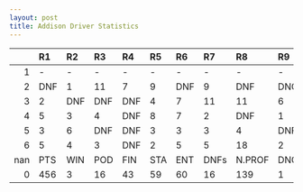 ```yaml
---
layout: post 
title: Addison Driver Statistics
--- 
```


|     | R1   | R2   | R3   | R4   | R5   | R6   | R7   | R8     | R9   | R10   | R11   | R12   | Points   | Pos   |
|----:|:-----|:-----|:-----|:-----|:-----|:-----|:-----|:-------|:-----|:------|:------|:------|:---------|:------|
|   1 | -    | -    | -    | -    | -    | -    | -    | -      | -    | -     | -     | -     | nan      | nan   |
|   2 | DNF  | 1    | 11   | 7    | 9    | DNF  | 9    | DNF    | DNQ  | 2     | 11    | 9     | 47.0     | 10.0  |
|   3 | 2    | DNF  | DNF  | DNF  | 4    | 7    | 11   | 11     | 6    | 2     | 7     | 6     | 81.0     | 5.0   |
|   4 | 5    | 3    | 4    | DNF  | 8    | 7    | 2    | DNF    | 1    | DNF   | DNF   | 1     | 120.0    | 3.0   |
|   5 | 3    | 6    | DNF  | DNF  | 3    | 3    | 3    | 4      | DNF  | DNF   | 7     | 4     | 100.0    | 3.0   |
|   6 | 5    | 4    | 3    | DNF  | 2    | 5    | 5    | 18     | 2    | DNF   | 3     | 6     | 108.0    | 2.0   |
| nan | PTS  | WIN  | POD  | FIN  | STA  | ENT  | DNFs | N.PROF | DNQ  | %FIN  | PPR   | BST   | CHA      | RNK   |
|   0 | 456  | 3    | 16   | 43   | 59   | 60   | 16   | 139    | 1    | 72.88 | 7.6   | 1     | 0.0      | 6.0   |